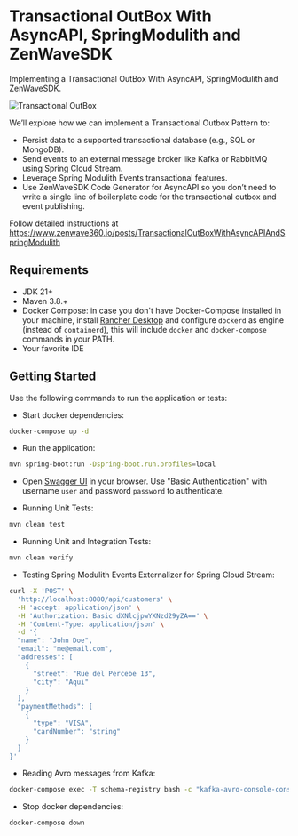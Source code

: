 # Transactional OutBox With AsyncAPI, SpringModulith and ZenWaveSDK

Implementing a Transactional OutBox With AsyncAPI, SpringModulith and ZenWaveSDK.

<picture>
    <source
        srcset="https://www.zenwave360.io/posts/TransactionalOutBoxWithAsyncAPIAndSpringModulith/TransactionalOutBoxWithAsyncAPIAndSpringModulith-light.png"
        media="(prefers-color-scheme: light)">
    <source
        srcset="https://www.zenwave360.io/posts/TransactionalOutBoxWithAsyncAPIAndSpringModulith/TransactionalOutBoxWithAsyncAPIAndSpringModulith-dark.png"
        media="(prefers-color-scheme: dark)">
    <img
        src="https://www.zenwave360.io/posts/TransactionalOutBoxWithAsyncAPIAndSpringModulith/TransactionalOutBoxWithAsyncAPIAndSpringModulith-light.png"
        alt="Transactional OutBox"
        style="max-width: 100%;">
</picture>

We’ll explore how we can implement a Transactional Outbox Pattern to:

- Persist data to a supported transactional database (e.g., SQL or MongoDB).
- Send events to an external message broker like Kafka or RabbitMQ using Spring Cloud Stream.
- Leverage Spring Modulith Events transactional features.
- Use ZenWaveSDK Code Generator for AsyncAPI so you don’t need to write a single line of boilerplate code for the transactional outbox and event publishing.

Follow detailed instructions at https://www.zenwave360.io/posts/TransactionalOutBoxWithAsyncAPIAndSpringModulith

## Requirements

* JDK 21+
* Maven 3.8.+
* Docker Compose: in case you don't have Docker-Compose installed in your machine, install [Rancher Desktop](https://rancherdesktop.io/) and configure `dockerd` as engine (instead of `containerd`), this will include `docker` and `docker-compose` commands in your PATH.
* Your favorite IDE

## Getting Started

Use the following commands to run the application or tests:

* Start docker dependencies:

```bash
docker-compose up -d
```

* Run the application:

```bash
mvn spring-boot:run -Dspring-boot.run.profiles=local
```

* Open [Swagger UI](http://localhost:8080/swagger-ui/index.html) in your browser.
Use "Basic Authentication" with username `user` and password `password` to authenticate.

* Running Unit Tests:

```bash
mvn clean test
```

* Running Unit and Integration Tests:

```bash
mvn clean verify
```

* Testing Spring Modulith Events Externalizer for Spring Cloud Stream:

```bash
curl -X 'POST' \
  'http://localhost:8080/api/customers' \
  -H 'accept: application/json' \
  -H 'Authorization: Basic dXNlcjpwYXNzd29yZA==' \
  -H 'Content-Type: application/json' \
  -d '{
  "name": "John Doe",
  "email": "me@email.com",
  "addresses": [
    {
      "street": "Rue del Percebe 13",
      "city": "Aqui"
    }
  ],
  "paymentMethods": [
    {
      "type": "VISA",
      "cardNumber": "string"
    }
  ]
}'
```

* Reading Avro messages from Kafka:

```bash
docker-compose exec -T schema-registry bash -c "kafka-avro-console-consumer --bootstrap-server kafka:19093 --topic customer.events.avro --from-beginning --property schema.registry.url=http://schema-registry:8081"
```

* Stop docker dependencies:

```bash
docker-compose down
```


